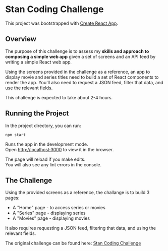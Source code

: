 # Stan Coding Challenge

This project was bootstrapped with [Create React App](https://github.com/facebookincubator/create-react-app).

## Overview

The purpose of this challenge is to assess my **skills and approach to composing a simple web app** given a set of screens and an API feed by writing a simple React web app.

Using the screens provided in the challenge as a reference, an app to display movie and series titles need to build a set of React components to render the app. You'll also need to request a JSON feed, filter that data, and use the relevant fields.

This challenge is expected to take about 2-4 hours.

## Running the Project

In the project directory, you can run:

`npm start`

Runs the app in the development mode.<br>
Open [http://localhost:3000](http://localhost:3000) to view it in the browser.

The page will reload if you make edits.<br>
You will also see any lint errors in the console.

## The Challenge

Using the provided screens as a reference, the challange is to build 3 pages:

* A "Home" page - to access series or movies
* A "Series" page - displaying series
* A "Movies" page - displaying movies

It also requires requesting a JSON feed, filtering that data, and using the relevant fields.

The original challenge can be found here: [Stan Coding Challenge](https://github.com/goyanespaula/react-coding-challenge-1)
